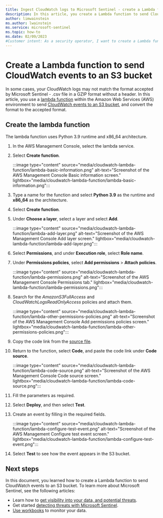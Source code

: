 ```yaml
---
title: Ingest CloudWatch logs to Microsoft Sentinel - create a Lambda function to send CloudWatch events to S3 bucket
description: In this article, you create a Lambda function to send CloudWatch events to an S3 bucket.
author: limwainstein
ms.author: lwainstein
ms.service: microsoft-sentinel
ms.topic: how-to
ms.date: 02/09/2023
#Customer intent: As a security operator, I want to create a Lambda function to send CloudWatch events to S3 bucket so I can convert the format to the format accepted by Microsoft Sentinel.  
---
```


# Create a Lambda function to send CloudWatch events to an S3 bucket

In some cases, your CloudWatch logs may not match the format accepted by Microsoft Sentinel - .csv file in a GZIP format without a header. In this article, you use a [lambda function](https://github.com/Azure/Azure-Sentinel/blob/master/DataConnectors/AWS-S3/CloudWatchLambdaFunction.py) within the Amazon Web Services (AWS) environment to send [CloudWatch events to an S3 bucket](connect-aws.md), and convert the format to the accepted format. 

## Create the lambda function 

The lambda function uses Python 3.9 runtime and x86_64 architecture. 

1. In the AWS Management Console, select the lambda service.
1. Select **Create function**. 

    :::image type="content" source="media/cloudwatch-lambda-function/lambda-basic-information.png" alt-text="Screenshot of the AWS Management Console Basic information screen." lightbox="media/cloudwatch-lambda-function/lambda-basic-information.png":::

1. Type a name for the function and select **Python 3.9** as the runtime and **x86_64** as the architecture. 
1. Select **Create function**. 
1. Under **Choose a layer**, select a layer and select **Add**.

    :::image type="content" source="media/cloudwatch-lambda-function/lambda-add-layer.png" alt-text="Screenshot of the AWS Management Console Add layer screen." lightbox="media/cloudwatch-lambda-function/lambda-add-layer.png":::

1. Select **Permissions**, and under **Execution role**, select **Role name**.
1. Under **Permissions policies**, select **Add permissions** > **Attach policies**. 

    :::image type="content" source="media/cloudwatch-lambda-function/lambda-permissions.png" alt-text="Screenshot of the AWS Management Console Permissions tab." lightbox="media/cloudwatch-lambda-function/lambda-permissions.png":::

1. Search for the *AmazonS3FullAccess* and *CloudWatchLogsReadOnlyAccess* policies and attach them.

    :::image type="content" source="media/cloudwatch-lambda-function/lambda-other-permissions-policies.png" alt-text="Screenshot of the AWS Management Console Add permissions policies screen." lightbox="media/cloudwatch-lambda-function/lambda-other-permissions-policies.png":::

1. Copy the code link from the [source file](https://github.com/Azure/Azure-Sentinel/blob/master/DataConnectors/AWS-S3/CloudWatchLanbdaFunction.py). 
1. Return to the function, select **Code**, and paste the code link under **Code source**.

    :::image type="content" source="media/cloudwatch-lambda-function/lambda-code-source.png" alt-text="Screenshot of the AWS Management Console Code source screen." lightbox="media/cloudwatch-lambda-function/lambda-code-source.png":::
 
1. Fill the parameters as required. 
1. Select **Deploy**, and then select **Test**.
1. Create an event by filling in the required fields.

    :::image type="content" source="media/cloudwatch-lambda-function/lambda-configure-test-event.png" alt-text="Screenshot of the AWS Management Configure test event screen." lightbox="media/cloudwatch-lambda-function/lambda-configure-test-event.png":::

1. Select **Test** to see how the event appears in the S3 bucket. 

## Next steps

In this document, you learned how to create a Lambda function to send CloudWatch events to an S3 bucket. To learn more about Microsoft Sentinel, see the following articles:
- Learn how to [get visibility into your data, and potential threats](get-visibility.md).
- Get started [detecting threats with Microsoft Sentinel](detect-threats-built-in.md).
- [Use workbooks](monitor-your-data.md) to monitor your data.
